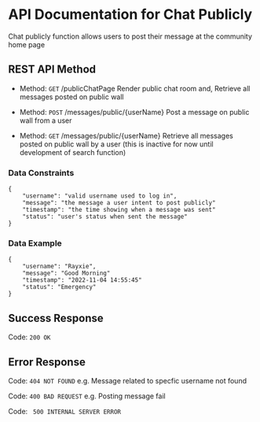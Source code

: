 # API Documentation for Chat Publicly
Chat publicly function allows users to post their message at the community home page

## REST API Method

* Method: ```GET```   /publicChatPage
Render public chat room and,
Retrieve all messages posted on public wall

* Method: ```POST```  /messages/public/{userName}
Post a message on public wall from a user

* Method: ```GET```   /messages/public/{userName}
Retrieve all messages posted on public wall by a user (this is inactive for now until development of search function)

### Data Constraints
```
{
    "username": "valid username used to log in",
    "message": "the message a user intent to post publicly"
    "timestamp": "the time showing when a message was sent"
    "status": "user's status when sent the message"
}
```
### Data Example
```
{
    "username": "Rayxie",
    "message": "Good Morning" 
    "timestamp": "2022-11-04 14:55:45"
    "status": "Emergency"
}
```

## Success Response
Code: ```200 OK```


## Error Response
Code: ```404 NOT FOUND```
e.g. Message related to specfic username not found

Code: ```400 BAD REQUEST```
e.g. Posting message fail

Code: ``` 500 INTERNAL SERVER ERROR```
